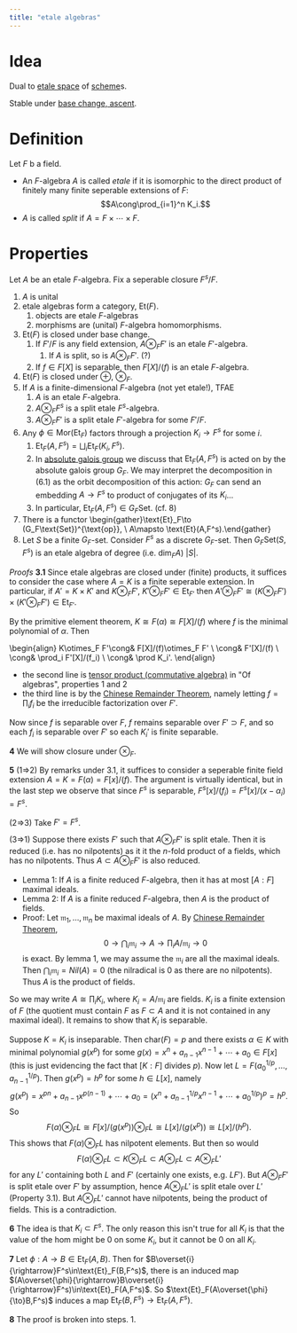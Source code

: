 ```yaml
---
title: "etale algebras"
---
```


# Idea
Dual to [etale space](<notes/ntpy/etale space.md>) of [scheme](<notes/ntpy/scheme.md>)s.

Stable under [base change, ascent](<notes/ntpy/Key Ideas/base change, ascent.md>).

# Definition
Let $F$ b a field.
- An $F$-algebra $A$ is called *etale* if it is isomorphic to the direct product of finitely many finite seperable extensions of $F$: $$A\cong\prod_{i=1}^n K_i.$$
- $A$ is called *split* if $A=F\times\cdots\times F$.
# Properties
Let $A$ be an etale $F$-algebra. Fix a seperable closure $F^s/F$.

1. $A$ is unital
2. etale algebras form a category, $\text{Et}(F)$.
	1. objects are etale $F$-algebras
	2. morphisms are (unital) $F$-algebra homomorphisms.
3. $\text{Et}(F)$ is closed under base change.
	1. If $F'/F$ is any field extension, $A\otimes_F F'$ is an etale $F'$-algebra.
		1. If $A$ is split, so is $A\otimes_F F'$. (?)
	2. If $f\in F[X]$ is separable, then $F[X]/(f)$ is an etale $F$-algebra.
4. $\text{Et}(F)$ is closed under $\oplus$, $\otimes_F$.
5. If $A$ is a finite-dimensional $F$-algebra (not yet etale!), TFAE
	1. $A$ is an etale $F$-algebra.
	2. $A\otimes_F F^s$ is a split etale $F^s$-algebra.
	3. $A\otimes_F F'$ is a split etale $F'$-algebra for some $F'/F$.
6. Any $\phi\in\text{Mor}(\text{Et}_F)$ factors through a projection $K_i\to F^s$ for some $i$.
	1. $\text{Et}_F(A,F^s)=\bigsqcup_i\text{Et}_F(K_i,F^s)$.
	2. In [absolute galois group](<notes/ntpy/Definitions/Algebraic Number Theory/Field Theory/absolute galois group.md>) we discuss that $\text{Et}_F(A,F^s)$ is acted on by the absolute galois group $G_F$. We may interpret the decomposition in (6.1) as the orbit decomposition of this action: $G_F$ can send an embedding $A\to F^s$ to product of conjugates of its $K_i$...
	3. In particular, $\text{Et}_F(A,F^s)\in G_F\text{Set}$. (cf. 8)
7. There is a functor \begin{gather}\text{Et}_F\to (G_F\text{Set})^{\text{op}}, \\ A\mapsto \text{Et}(A,F^s).\end{gather}
8. Let $S$ be a finite $G_F$-set. Consider $F^s$ as a discrete $G_F$-set. Then $G_F\text{Set}(S,F^s)$ is an etale algebra of degree (i.e. $\text{dim}_FA$) $|S|$.

*Proofs*
**3.1**
Since etale algebras are closed under (finite) products, it suffices to consider the case where $A=K$ is a finite seperable extension. In particular, if $A'=K\times K'$ and $K\otimes_F F'$, $K'\otimes_F F'\in\text{Et}_{F'}$ then $A'\otimes_F F'\cong (K\otimes_F F')\times (K'\otimes_F F')\in\text{Et}_{F'}$.

By the primitive element theorem, $K\cong F(\alpha)\cong F[X]/(f)$ where $f$ is the minimal polynomial of $\alpha$. Then

\begin{align}
K\otimes_F F'\cong& F[X]/(f)\otimes_F F' \\
\cong& F'[X]/(f) \\
\cong& \prod_i F'[X]/(f_i) \\
\cong& \prod K_i'.
\end{align}

- the second line is [tensor product (commutative algebra)](<notes/ntpy/tensor product (commutative algebra).md>) in "Of algebras", properties 1 and 2
- the third line is by the [Chinese Remainder Theorem](<notes/ntpy/Theorems/Ring Theory/Chinese Remainder Theorem.md>), namely letting $f=\prod_i f_i$ be the irreducible factorization over $F'$.

Now since $f$ is separable over $F$, $f$ remains separable over $F'\supset F$, and so each $f_i$ is separable over $F'$ so each $K_i'$ is finite separable. 

**4**
We will show closure under $\otimes_F$. 

**5**
(1=>2) By remarks under 3.1, it suffices to consider a seperable finite field extension $A=K=F(\alpha)=F[x]/(f)$. The argument is virtually identical, but in the last step we observe that since $F^s$ is separable, $F^s[x]/(f_i)=F^s[x]/(x-\alpha_i)=F^s$. 

(2=>3) Take $F'=F^s$.

(3=>1) Suppose there exists $F'$ such that $A\otimes_F F'$ is split etale. Then it is reduced (i.e. has no nilpotents) as it it the $n$-fold product of a fields, which has no nilpotents. Thus $A\subset A\otimes _F F'$ is also reduced.

- Lemma 1: If $A$ is a finite reduced $F$-algebra, then it has at most $[A:F]$ maximal ideals.
- Lemma 2: If $A$ is a finite reduced $F$-algebra, then $A$ is the product of fields.
- Proof: Let $\mathfrak{m}_1,\dots,\mathfrak{m}_n$ be maximal ideals of $A$. By [Chinese Remainder Theorem](<notes/ntpy/Theorems/Ring Theory/Chinese Remainder Theorem.md>), $$0\to \bigcap_i\mathfrak{m}_i\to A\to\prod_i A/\mathfrak{m}_i\to 0$$ is exact. By lemma 1, we may assume the $\mathfrak{m}_i$ are all the maximal ideals. Then $\bigcap_i\mathfrak{m}_i=Nil(A)=0$ (the nilradical is 0 as there are no nilpotents). Thus $A$ is the product of fields.

So we may write $A\cong\prod_i K_i$, where $K_i=A/\mathfrak{m}_i$ are fields. $K_i$ is a finite extension of $F$ (the quotient must contain $F$ as $F\subset A$ and it is not contained in any maximal ideal). It remains to show that $K_i$ is separable.

Suppose $K=K_i$ is inseparable. Then $\text{char}(F)=p$ and there exists $\alpha\in K$ with minimal polynomial $g(x^p)$ for some $g(x)=x^n+a_{n-1}x^{n-1}+\cdots+a_0\in F[x]$ (this is just evidencing the fact that $[K:F]$ divides $p$). Now let $L=F(a_0^{1/p},\dots,a_{n-1}^{1/p})$. Then $g(x^p)=h^p$ for some $h\in L[x]$, namely $$g(x^p)=x^{pn}+a_{n-1}x^{p(n-1)}+\cdots+a_0 = (x^n+a_{n-1}^{1/p}x^{n-1}+\cdots+a_0^{1/p})^p=h^p.$$
So $$F(\alpha)\otimes_F L\cong F[x]/(g(x^p))\otimes_F L\cong L[x]/(g(x^p))\cong L[x]/(h^p).$$
This shows that $F(\alpha)\otimes_F L$ has nilpotent elements. But then so would $$F(\alpha)\otimes_F L\subset K\otimes_F L\subset A\otimes_F L\subset A\otimes_F L'$$ for any $L'$ containing both $L$ and $F'$ (certainly one exists, e.g. $LF'$). But $A\otimes_F F'$ is split etale over $F'$ by assumption, hence $A\otimes_F L'$ is split etale over $L'$ (Property 3.1). But $A\otimes_F L'$ cannot have nilpotents, being the product of fields. This is a contradiction.

**6**
The idea is that $K_i\subset F^s$. The only reason this isn't true for all $K_i$ is that the value of the hom might be 0 on some $K_i$, but it cannot be 0 on all $K_i$. 

**7**
Let $\phi:A\to B\in\text{Et}_F(A,B)$. Then for $B\overset{i}{\rightarrow}F^s\in\text{Et}_F(B,F^s)$, there is an induced map $(A\overset{\phi}{\rightarrow}B\overset{i}{\rightarrow}F^s)\in\text{Et}_F(A,F^s)$. So $\text{Et}_F(A\overset{\phi}{\to}B,F^s)$ induces a map $\text{Et}_F(B,F^s)\to\text{Et}_F(A,F^s)$.

**8**
The proof is broken into steps.
1. 